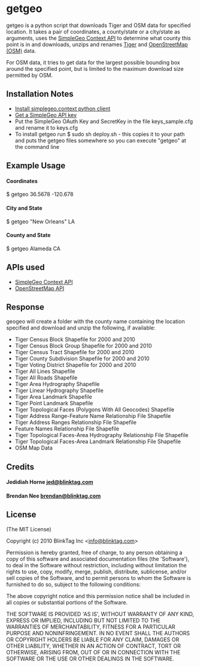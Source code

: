 getgeo
=========

getgeo is a python script that downloads Tiger and OSM data for specified location.  It takes a pair of coordinates, a county/state or a city/state as arguments, uses the [SimpleGeo Context API](http://simplegeo.com/docs/api-endpoints/simplegeo-context) to determine what county this point is in and downloads, unzips and renames [Tiger](https://www.census.gov/geo/www/tiger/) and [OpenStreetMap (OSM)](http://www.openstreetmap.org/) data.

For OSM data, it tries to get data for the largest possible bounding box around the specified point, but is limited to the maximum download size permitted by OSM.

Installation Notes
----------------------------

- [Install simplegeo.context python client](http://simplegeo.com/docs/clients-code-libraries/python#installation-and-requirements)
- [Get a SimpleGeo API key](http://simplegeo.com/signup/)
- Put the SimpleGeo  OAuth Key and SecretKey in the file keys_sample.cfg and rename it to keys.cfg
- To install getgeo run $ sudo sh deploy.sh - this copies it to your path and puts the getgeo files somewhere so you can execute "getgeo" at the command line


Example Usage
----------------------------

#### Coordinates
$ getgeo 36.5678 -120.678

#### City and State
$ getgeo "New Orleans" LA

#### County and State
$ getgeo Alameda CA


APIs used
----------------------------
- [SimpleGeo Context API](http://simplegeo.com/docs/api-endpoints/simplegeo-context)
- [OpenStreetMap API](https://wiki.openstreetmap.org/wiki/API_v0.6#Retrieving_map_data_by_bounding_box:_GET_.2Fapi.2F0.6.2Fmap)

Response
----------------------------
geogeo will create a folder with the county name containing the location specified and download and unzip the following, if available:

- Tiger Census Block Shapefile for 2000 and 2010
- Tiger Census Block Group Shapefile for 2000 and 2010
- Tiger Census Tract Shapefile for 2000 and 2010
- Tiger County Subdivision Shapefile for 2000 and 2010
- Tiger Voting District Shapefile for 2000 and 2010
- Tiger All Lines Shapefile
- Tiger All Roads Shapefile
- Tiger Area Hydrography Shapefile
- Tiger Linear Hydrography Shapefile
- Tiger Area Landmark Shapefile
- Tiger Point Landmark Shapefile
- Tiger Topological Faces (Polygons With All Geocodes) Shapefile
- Tiger Address Range-Feature Name Relationship File Shapefile
- Tiger Address Ranges Relationship File Shapefile
- Feature Names Relationship File Shapefile
- Tiger Topological Faces-Area Hydrography Relationship File Shapefile
- Tiger Topological Faces-Area Landmark Relationship File Shapefile
- OSM Map Data


Credits
----------------------------

#### Jedidiah Horne jed@blinktag.com
#### Brendan Nee brendan@blinktag.com

License 
----------------------------

(The MIT License)

Copyright (c) 2010 BlinkTag Inc &lt;info@blinktag.com&gt;

Permission is hereby granted, free of charge, to any person obtaining
a copy of this software and associated documentation files (the
'Software'), to deal in the Software without restriction, including
without limitation the rights to use, copy, modify, merge, publish,
distribute, sublicense, and/or sell copies of the Software, and to
permit persons to whom the Software is furnished to do so, subject to
the following conditions:

The above copyright notice and this permission notice shall be
included in all copies or substantial portions of the Software.

THE SOFTWARE IS PROVIDED 'AS IS', WITHOUT WARRANTY OF ANY KIND,
EXPRESS OR IMPLIED, INCLUDING BUT NOT LIMITED TO THE WARRANTIES OF
MERCHANTABILITY, FITNESS FOR A PARTICULAR PURPOSE AND NONINFRINGEMENT.
IN NO EVENT SHALL THE AUTHORS OR COPYRIGHT HOLDERS BE LIABLE FOR ANY
CLAIM, DAMAGES OR OTHER LIABILITY, WHETHER IN AN ACTION OF CONTRACT,
TORT OR OTHERWISE, ARISING FROM, OUT OF OR IN CONNECTION WITH THE
SOFTWARE OR THE USE OR OTHER DEALINGS IN THE SOFTWARE.